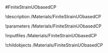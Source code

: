 <!-- MOOSE Object Documentation Stub: Remove this when content is added. -->
#FiniteStrainUObasedCP

!description /Materials/FiniteStrainUObasedCP

!parameters /Materials/FiniteStrainUObasedCP

!inputfiles /Materials/FiniteStrainUObasedCP

!childobjects /Materials/FiniteStrainUObasedCP
